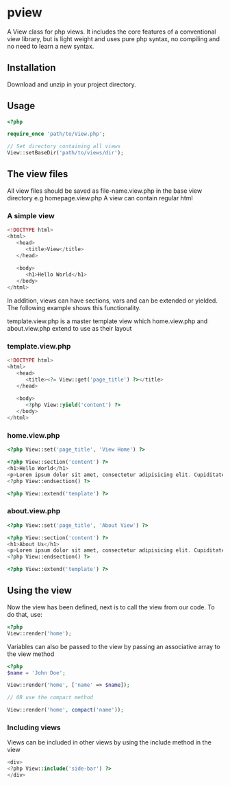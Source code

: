 # pview
A View class for php views. It includes the core features of a conventional view library, but is light weight and uses pure php syntax, no compiling and no need to learn a new syntax.

## Installation

Download and unzip in your project directory.

## Usage

```php
<?php

require_once 'path/to/View.php';

// Set directory containing all views
View::setBaseDir('path/to/views/dir');

```

## The view files
All view files should be saved as file-name.view.php in the base view directory e.g homepage.view.php
A view can contain regular html

### A simple view
```php
<!DOCTYPE html>
<html>
   <head>
      <title>View</title>
   </head>
   
   <body>
      <h1>Hello World</h1>
   </body>
</html>
```

In addition, views can have sections, vars and can be extended or yielded. The following example shows this functionality.

template.view.php is a master template view which home.view.php and about.view.php extend to use as their layout

### template.view.php
```php
<!DOCTYPE html>
<html>
   <head>
      <title><?= View::get('page_title') ?></title>
   </head>
   
   <body>
      <?php View::yield('content') ?>
   </body>
</html>
```
### home.view.php

```php
<?php View::set('page_title', 'View Home') ?>

<?php View::section('content') ?>
<h1>Hello World</h1>
<p>Lorem ipsum dolor sit amet, consectetur adipisicing elit. Cupiditate minima odit sunt cum. Aliquam recusandae eum in. Debitis magni in error, est sed minus, molestiae. Beatae, quae ea error sequi.</p>
<?php View::endsection() ?>

<?php View::extend('template') ?>
```

### about.view.php

```php
<?php View::set('page_title', 'About View') ?>

<?php View::section('content') ?>
<h1>About Us</h1>
<p>Lorem ipsum dolor sit amet, consectetur adipisicing elit. Cupiditate minima odit sunt cum. Aliquam recusandae eum in. Debitis magni in error, est sed minus, molestiae. Beatae, quae ea error sequi.</p>
<?php View::endsection() ?>

<?php View::extend('template') ?>
```

## Using the view
Now the view has been defined, next is to call the view from our code. To do that, use:
```php
<?php
View::render('home');
```
Variables can also be passed to the view by passing an associative array to the view method

```php
<?php
$name = 'John Doe';

View::render('home', ['name' => $name]);

// OR use the compact method

View::render('home', compact('name'));
```
### Including views
Views can be included in other views by using the include method in the view 

```php
<div>
<?php View::include('side-bar') ?>
</div>
```





